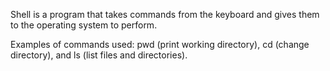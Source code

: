 Shell is a program that takes commands from the keyboard and gives them to the operating system to perform. 

Examples of commands used: pwd (print working directory), cd (change directory), and ls (list files and directories).

